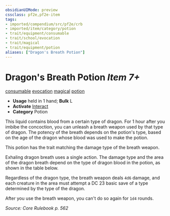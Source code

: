 ```yaml
---
obsidianUIMode: preview
cssclass: pf2e,pf2e-item
tags:
- imported/compendium/src/pf2e/crb
- imported/item/category/potion
- trait/equipment/consumable
- trait/school/evocation
- trait/magical
- trait/equipment/potion
aliases: ["Dragon's Breath Potion"]
---
```

# Dragon's Breath Potion *Item 7+*  
[consumable](consumable.md)  [evocation](evocation.md)  [magical](magical.md)  [potion](potion.md)  

- **Usage** held in 1 hand; **Bulk** L
- **Activate** [Interact](interact.md)
- **Category** Potion

This liquid contains blood from a certain type of dragon. For 1 hour after you imbibe the concoction, you can unleash a breath weapon used by that type of dragon. The potency of the breath depends on the potion's type, based on the age of the dragon whose blood was used to make the potion.

This potion has the trait matching the damage type of the breath weapon.

Exhaling dragon breath uses a single action. The damage type and the area of the dragon breath depend on the type of dragon blood in the potion, as shown in the table below.

Regardless of the dragon type, the breath weapon deals `4d6` damage, and each creature in the area must attempt a DC 23 basic save of a type determined by the type of the dragon.

After you use the breath weapon, you can't do so again for `1d4` rounds.

*Source: Core Rulebook p. 562*